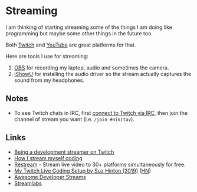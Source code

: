 # Streaming

I am thinking of starting streaming some of the things I am doing like programming but maybe some other things in the future too.

Both [Twitch](https://go.twitch.tv) and [YouTube](https://www.youtube.com/) are great platforms for that.

Here are tools I use for streaming:

1. [OBS](https://obsproject.com) for recording my laptop, audio and sometimes the camera.
2. [iShowU](https://shinywhitebox.com/ishowu) for installing the audio driver so the stream actually captures the sound from my headphones.

## Notes

- To see Twitch chats in IRC, first [connect to Twitch via IRC](https://help.twitch.tv/customer/portal/articles/1302780-twitch-irc), then join the channel of stream you want (i.e. `/join #nikitav`).

## Links

- [Being a development streamer on Twitch](https://bot.land/blog/2016/10/being-a-development-streamer-on-twitch/)
- [How I stream myself coding](http://bitemyapp.com/posts/2018-03-14-how-i-stream-coding.html)
- [Restream](https://restream.io/) - Stream live video to 30+ platforms simultaneously for free.
- [My Twitch Live Coding Setup by Suz Hinton (2019)](https://medium.com/@suzhinton/my-twitch-live-coding-setup-b2516672fb21) ([HN](https://news.ycombinator.com/item?id=19241570))
- [Awesome Developer Streams](https://github.com/bnb/awesome-developer-streams#readme)
- [Streamlabs](https://streamlabs.com/)
